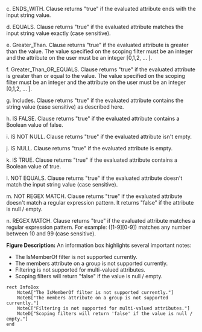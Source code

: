 c. ENDS_WITH. Clause returns "true" if the evaluated attribute ends with the input string value.

d. EQUALS. Clause returns "true" if the evaluated attribute matches the input string value exactly (case sensitive).

e. Greater_Than. Clause returns "true" if the evaluated attribute is greater than the value. The value specified on the scoping filter must be an integer and the attribute on the user must be an integer [0,1,2, ... ].

f. Greater_Than_OR_EQUALS. Clause returns "true" if the evaluated attribute is greater than or equal to the value. The value specified on the scoping filter must be an integer and the attribute on the user must be an integer [0,1,2, ... ].

g. Includes. Clause returns "true" if the evaluated attribute contains the string value (case sensitive) as described here.

h. IS FALSE. Clause returns "true" if the evaluated attribute contains a Boolean value of false.

i. IS NOT NULL. Clause returns "true" if the evaluated attribute isn't empty.

j. IS NULL. Clause returns "true" if the evaluated attribute is empty.

k. IS TRUE. Clause returns "true" if the evaluated attribute contains a Boolean value of true.

l. NOT EQUALS. Clause returns "true" if the evaluated attribute doesn't match the input string value (case sensitive).

m. NOT REGEX MATCH. Clause returns "true" if the evaluated attribute doesn't match a regular expression pattern. It returns "false" if the attribute is null / empty.

n. REGEX MATCH. Clause returns "true" if the evaluated attribute matches a regular expression pattern. For example: ([1-9][0-9]) matches any number between 10 and 99 (case sensitive).

**Figure Description:** An information box highlights several important notes: 
- The IsMemberOf filter is not supported currently.
- The members attribute on a group is not supported currently.
- Filtering is not supported for multi-valued attributes.
- Scoping filters will return "false" if the value is null / empty.

```mermaid
rect InfoBox
    NoteA["The IsMemberOf filter is not supported currently."]
    NoteB["The members attribute on a group is not supported currently."]
    NoteC["Filtering is not supported for multi-valued attributes."]
    NoteD["Scoping filters will return 'false' if the value is null / empty."]
end
```